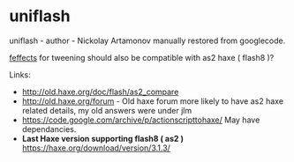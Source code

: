 # uniflash
uniflash - author  - Nickolay Artamonov  manually restored from googlecode.

[feffects](https://github.com/filt3rek/feffects) for tweening should also be compatible with as2 haxe ( flash8 )?

Links:
- http://old.haxe.org/doc/flash/as2_compare
- http://old.haxe.org/forum - Old haxe forum more likely to have as2 haxe related details, my old answers were under jlm
- https://code.google.com/archive/p/actionscripttohaxe/ May have dependancies.
- **Last Haxe version supporting flash8 ( as2 )** https://haxe.org/download/version/3.1.3/
